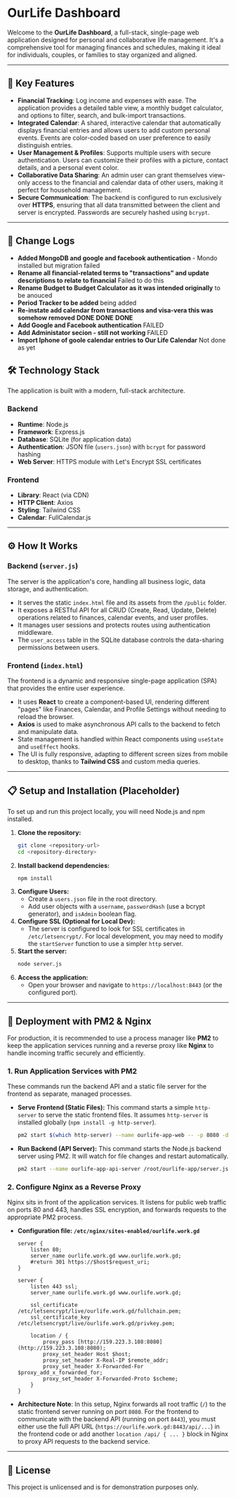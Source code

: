 # OurLife Dashboard

Welcome to the **OurLife Dashboard**, a full-stack, single-page web application designed for personal and collaborative life management. It's a comprehensive tool for managing finances and schedules, making it ideal for individuals, couples, or families to stay organized and aligned.

---

## 🚀 Key Features

* **Financial Tracking**: Log income and expenses with ease. The application provides a detailed table view, a monthly budget calculator, and options to filter, search, and bulk-import transactions.
* **Integrated Calendar**: A shared, interactive calendar that automatically displays financial entries and allows users to add custom personal events. Events are color-coded based on user preference to easily distinguish entries.
* **User Management & Profiles**: Supports multiple users with secure authentication. Users can customize their profiles with a picture, contact details, and a personal event color.
* **Collaborative Data Sharing**: An admin user can grant themselves view-only access to the financial and calendar data of other users, making it perfect for household management.
* **Secure Communication**: The backend is configured to run exclusively over **HTTPS**, ensuring that all data transmitted between the client and server is encrypted. Passwords are securely hashed using `bcrypt`.

---

## 🚀 Change Logs
* **Added MongoDB and google and facebook authentication** - Mondo installed but migration failed 
* **Rename all financial-related terms to "transactions" and update descriptions to relate to financial** Failed to do this 
* **Rename Budget to Budget Calculator as it was intended originally** to be anouced 
* **Period Tracker to be added** being added 
* **Re-instate add calendar from transactions and visa-vera this was somehow removed** **DONE** **DONE** **DONE** 
* **Add Google and Facebook authentication** FAILED
* **Add Administator secion - still not working** FAILED 
* **Import Iphone of goole calendar entries to Our Life Calendar** Not done as yet 
  
## 🛠️ Technology Stack

The application is built with a modern, full-stack architecture.

### Backend

* **Runtime**: Node.js
* **Framework**: Express.js
* **Database**: SQLite (for application data)
* **Authentication**: JSON file (`users.json`) with `bcrypt` for password hashing
* **Web Server**: HTTPS module with Let's Encrypt SSL certificates

### Frontend

* **Library**: React (via CDN)
* **HTTP Client**: Axios
* **Styling**: Tailwind CSS
* **Calendar**: FullCalendar.js

---

## ⚙️ How It Works

### Backend (`server.js`)

The server is the application's core, handling all business logic, data storage, and authentication.

* It serves the static `index.html` file and its assets from the `/public` folder.
* It exposes a RESTful API for all CRUD (Create, Read, Update, Delete) operations related to finances, calendar events, and user profiles.
* It manages user sessions and protects routes using authentication middleware.
* The `user_access` table in the SQLite database controls the data-sharing permissions between users.

### Frontend (`index.html`)

The frontend is a dynamic and responsive single-page application (SPA) that provides the entire user experience.

* It uses **React** to create a component-based UI, rendering different "pages" like Finances, Calendar, and Profile Settings without needing to reload the browser.
* **Axios** is used to make asynchronous API calls to the backend to fetch and manipulate data.
* State management is handled within React components using `useState` and `useEffect` hooks.
* The UI is fully responsive, adapting to different screen sizes from mobile to desktop, thanks to **Tailwind CSS** and custom media queries.

---

## 📋 Setup and Installation (Placeholder)

To set up and run this project locally, you will need Node.js and npm installed.

1.  **Clone the repository:**
    ```sh
    git clone <repository-url>
    cd <repository-directory>
    ```
2.  **Install backend dependencies:**
    ```sh
    npm install
    ```
3.  **Configure Users:**
    * Create a `users.json` file in the root directory.
    * Add user objects with a `username`, `passwordHash` (use a bcrypt generator), and `isAdmin` boolean flag.
4.  **Configure SSL (Optional for Local Dev):**
    * The server is configured to look for SSL certificates in `/etc/letsencrypt/`. For local development, you may need to modify the `startServer` function to use a simpler `http` server.
5.  **Start the server:**
    ```sh
    node server.js
    ```
6.  **Access the application:**
    * Open your browser and navigate to `https://localhost:8443` (or the configured port).

---

## 🚀 Deployment with PM2 & Nginx

For production, it is recommended to use a process manager like **PM2** to keep the application services running and a reverse proxy like **Nginx** to handle incoming traffic securely and efficiently.

### 1. Run Application Services with PM2

These commands run the backend API and a static file server for the frontend as separate, managed processes.

* **Serve Frontend (Static Files):**
    This command starts a simple `http-server` to serve the static frontend files. It assumes `http-server` is installed globally (`npm install -g http-server`).
    ```sh
    pm2 start $(which http-server) --name ourlife-app-web -- -p 8080 -d /root/ourlife-app --watch --watch-delay 1000
    ```

* **Run Backend (API Server):**
    This command starts the Node.js backend server using PM2. It will watch for file changes and restart automatically.
    ```sh
    pm2 start --name ourlife-app-api-server /root/ourlife-app/server.js --watch --watch-delay 1000
    ```

### 2. Configure Nginx as a Reverse Proxy

Nginx sits in front of the application services. It listens for public web traffic on ports 80 and 443, handles SSL encryption, and forwards requests to the appropriate PM2 process.

* **Configuration file: `/etc/nginx/sites-enabled/ourlife.work.gd`**
    ```nginx
    server {
        listen 80;
        server_name ourlife.work.gd www.ourlife.work.gd;
        #return 301 https://$host$request_uri;
    }

    server {
        listen 443 ssl;
        server_name ourlife.work.gd www.ourlife.work.gd;

        ssl_certificate /etc/letsencrypt/live/ourlife.work.gd/fullchain.pem;
        ssl_certificate_key /etc/letsencrypt/live/ourlife.work.gd/privkey.pem;

        location / {
            proxy_pass [http://159.223.3.108:8080](http://159.223.3.108:8080);
            proxy_set_header Host $host;
            proxy_set_header X-Real-IP $remote_addr;
            proxy_set_header X-Forwarded-For $proxy_add_x_forwarded_for;
            proxy_set_header X-Forwarded-Proto $scheme;
        }
    }
    ```
* **Architecture Note**: In this setup, Nginx forwards all root traffic (`/`) to the static frontend server running on port `8080`. For the frontend to communicate with the backend API (running on port `8443`), you must either use the full API URL (`https://ourlife.work.gd:8443/api/...`) in the frontend code or add another `location /api/ { ... }` block in Nginx to proxy API requests to the backend service.

---

## 📜 License

This project is unlicensed and is for demonstration purposes only.
